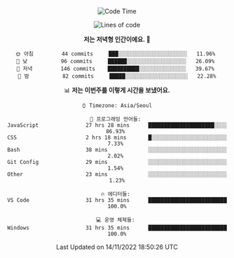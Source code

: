 <div align="center">

<br />

 <!--START_SECTION:waka-->
![Code Time](http://img.shields.io/badge/Code%20Time-106%20hrs%2030%20mins-blue)

![Lines of code](https://img.shields.io/badge/%EC%A0%80%EB%8A%94%20%EC%97%AC%ED%83%9C%EA%B9%8C%EC%A7%80%20-301%20Thousand%20%EC%A4%84%EC%9D%98%20%EC%BD%94%EB%93%9C%EB%A5%BC%20%EC%9E%91%EC%84%B1%ED%96%88%EC%96%B4%EC%9A%94.-blue)

**저는 저녁형 인간이에요. 🦉** 

```text
🌞 아침         44 commits     ███░░░░░░░░░░░░░░░░░░░░░░   11.96% 
🌆 낮　         96 commits     ██████░░░░░░░░░░░░░░░░░░░   26.09% 
🌃 저녁         146 commits    ██████████░░░░░░░░░░░░░░░   39.67% 
🌙 밤　         82 commits     █████░░░░░░░░░░░░░░░░░░░░   22.28%

```


📊 **저는 이번주를 이렇게 시간을 보냈어요.** 

```text
⌚︎ Timezone: Asia/Seoul

💬 프로그래밍 언어들: 
JavaScript               27 hrs 28 mins      █████████████████████░░░░   86.93% 
CSS                      2 hrs 18 mins       █░░░░░░░░░░░░░░░░░░░░░░░░   7.33% 
Bash                     38 mins             ░░░░░░░░░░░░░░░░░░░░░░░░░   2.02% 
Git Config               29 mins             ░░░░░░░░░░░░░░░░░░░░░░░░░   1.54% 
Other                    23 mins             ░░░░░░░░░░░░░░░░░░░░░░░░░   1.23%

🔥 에디터들: 
VS Code                  31 hrs 35 mins      █████████████████████████   100.0%

💻 운영 체제들: 
Windows                  31 hrs 35 mins      █████████████████████████   100.0%

```


 Last Updated on 14/11/2022 18:50:26 UTC
<!--END_SECTION:waka-->

</div>
